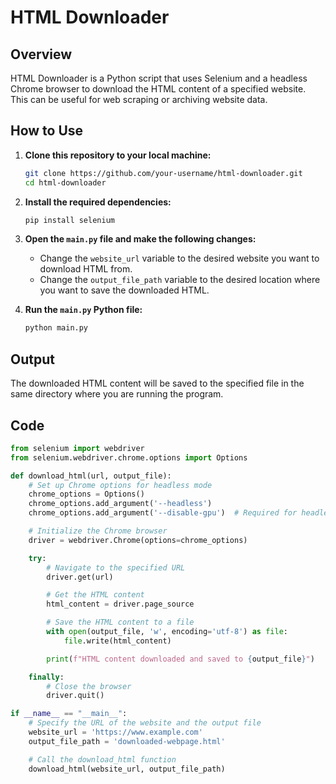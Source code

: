 # HTML Downloader

## Overview

HTML Downloader is a Python script that uses Selenium and a headless Chrome browser to download the HTML content of a specified website. This can be useful for web scraping or archiving website data.

## How to Use

1. **Clone this repository to your local machine:**

    ```bash
    git clone https://github.com/your-username/html-downloader.git
    cd html-downloader
    ```

2. **Install the required dependencies:**

    ```bash
    pip install selenium
    ```

3. **Open the `main.py` file and make the following changes:**

   - Change the `website_url` variable to the desired website you want to download HTML from.
   - Change the `output_file_path` variable to the desired location where you want to save the downloaded HTML.

4. **Run the `main.py` Python file:**

    ```bash
    python main.py
    ```

## Output

The downloaded HTML content will be saved to the specified file in the same directory where you are running the program.

## Code

```python
from selenium import webdriver
from selenium.webdriver.chrome.options import Options

def download_html(url, output_file):
    # Set up Chrome options for headless mode
    chrome_options = Options()
    chrome_options.add_argument('--headless')
    chrome_options.add_argument('--disable-gpu')  # Required for headless mode on Linux

    # Initialize the Chrome browser
    driver = webdriver.Chrome(options=chrome_options)

    try:
        # Navigate to the specified URL
        driver.get(url)

        # Get the HTML content
        html_content = driver.page_source

        # Save the HTML content to a file
        with open(output_file, 'w', encoding='utf-8') as file:
            file.write(html_content)

        print(f"HTML content downloaded and saved to {output_file}")

    finally:
        # Close the browser
        driver.quit()

if __name__ == "__main__":
    # Specify the URL of the website and the output file
    website_url = 'https://www.example.com'
    output_file_path = 'downloaded-webpage.html'

    # Call the download_html function
    download_html(website_url, output_file_path)
